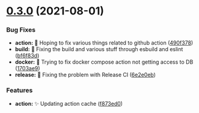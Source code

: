 # [0.3.0](https://github.com/Unbuttun/fastify-slonik/compare/v0.2.0...v0.3.0) (2021-08-01)


### Bug Fixes

* **action:** 🐛 Hoping to fix various things related to github action ([490f378](https://github.com/Unbuttun/fastify-slonik/commit/490f378f19d13a2bdf67db126b1f0895fb670a3c))
* **build:** 🐛 Fixing the build and various stuff through esbuild and eslint ([bf6f83d](https://github.com/Unbuttun/fastify-slonik/commit/bf6f83dcbdfa762821ec2057cbac2f9802717a4b))
* **docker:** 🐛 Trying to fix docker compose action not getting access to DB ([1703ae9](https://github.com/Unbuttun/fastify-slonik/commit/1703ae9e8523ab175a1121f5f0a155140d80d36e))
* **release:** 🐛 Fixing the problem with Release CI ([6e2e0eb](https://github.com/Unbuttun/fastify-slonik/commit/6e2e0eba70539d39eec908511a6e40201547ae0e))


### Features

* **action:** ✨ Updating action cache ([f873ed0](https://github.com/Unbuttun/fastify-slonik/commit/f873ed0070cb931facb8aaa369991abe66cce49c))
